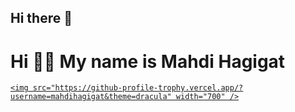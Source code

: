 ## Hi there 👋

Hi 🙋‍♂️ My name is Mahdi Hagigat
======



<a href="">
    
    <img src="https://github-profile-trophy.vercel.app/?username=mahdihagigat&theme=dracula" width="700" />
</a>

